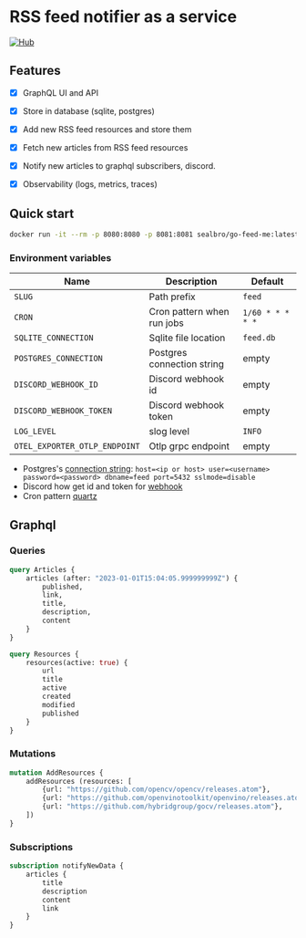 # RSS feed notifier as a service

[![Hub](https://badgen.net/docker/pulls/sealbro/go-feed-me?icon=docker&label=go-feed-me)](https://hub.docker.com/r/sealbro/go-feed-me/)

## Features

- [x] GraphQL UI and API
- [x] Store in database (sqlite, postgres)
- [x] Add new RSS feed resources and store them
- [x] Fetch new articles from RSS feed resources
- [x] Notify new articles to graphql subscribers, discord.
- [x] Observability (logs, metrics, traces)


## Quick start

```bash
docker run -it --rm -p 8080:8080 -p 8081:8081 sealbro/go-feed-me:latest
```

### Environment variables

| Name                            | Description                | Default          |
|---------------------------------|----------------------------|------------------|
| `SLUG`                          | Path prefix                | `feed`           |
| `CRON`                          | Cron pattern when run jobs | `1/60 * * * * *` |
| `SQLITE_CONNECTION`             | Sqlite file location       | `feed.db`        |
| `POSTGRES_CONNECTION`           | Postgres connection string | empty            |
| `DISCORD_WEBHOOK_ID`            | Discord webhook id         | empty            |
| `DISCORD_WEBHOOK_TOKEN`         | Discord webhook token      | empty            |
| `LOG_LEVEL`                     | slog level                 | `INFO`           |
| `OTEL_EXPORTER_OTLP_ENDPOINT`   | Otlp grpc endpoint         | empty            |

- Postgres's [connection string](https://gorm.io/docs/connecting_to_the_database.html#PostgreSQL): `host=<ip or host> user=<username> password=<password> dbname=feed port=5432 sslmode=disable`
- Discord how get id and token for [webhook](https://support.discord.com/hc/en-us/articles/228383668-Intro-to-Webhooks)
- Cron pattern [quartz](https://github.com/reugn/go-quartz)

## Graphql

### Queries

```graphql
query Articles {
    articles (after: "2023-01-01T15:04:05.999999999Z") {
        published,
        link,
        title,
        description,
        content
    }
}
```

```graphql
query Resources {
    resources(active: true) {
        url
        title
        active
        created
        modified
        published
    }
}
```

### Mutations

```graphql
mutation AddResources {
    addResources (resources: [
        {url: "https://github.com/opencv/opencv/releases.atom"},
        {url: "https://github.com/openvinotoolkit/openvino/releases.atom"},
        {url: "https://github.com/hybridgroup/gocv/releases.atom"},
    ]) 
}
```

### Subscriptions

```graphql
subscription notifyNewData {
    articles {
        title
        description
        content
        link
    }
}
```